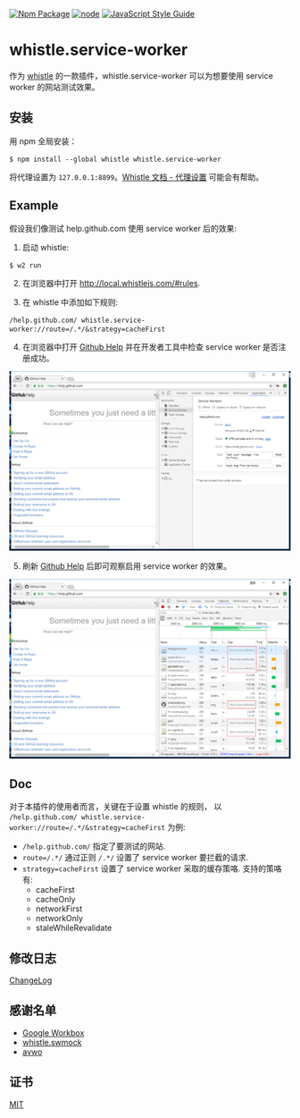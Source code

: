[![Npm Package](https://img.shields.io/npm/v/whistle.service-worker.svg)](https://www.npmjs.com/package/whistle.service-worker)
[![node](https://img.shields.io/node/v/whistle.service-worker.svg)](https://github.com/elvinn/whistle.service-worker)
[![JavaScript Style Guide](https://img.shields.io/badge/code_style-standard-brightgreen.svg)](https://standardjs.com)

# whistle.service-worker

作为 [whistle](https://github.com/avwo/whistle) 的一款插件，whistle.service-worker 可以为想要使用 service worker 的网站测试效果。

## 安装
用 npm 全局安装：

```shell
$ npm install --global whistle whistle.service-worker
```

将代理设置为 `127.0.0.1:8899`。[Whistle 文档 - 代理设置](https://github.com/avwo/whistle#%E8%AE%BE%E7%BD%AE%E4%BB%A3%E7%90%86) 可能会有帮助。

## Example

假设我们像测试 help.github.com 使用 service worker 后的效果:

1. 启动 whistle:

```shell
$ w2 run
```

2. 在浏览器中打开 http://local.whistlejs.com/#rules.

3. 在 whistle 中添加如下规则:

```shelll
/help.github.com/ whistle.service-worker://route=/.*/&strategy=cacheFirst
```

4. 在浏览器中打开 [Github Help](https://help.github.com/) 并在开发者工具中检查 service worker 是否注册成功。

![registered](htdoc\image\registered.png)

5. 刷新 [Github Help](https://help.github.com/) 后即可观察启用 service worker 的效果。

![fetch](htdoc\image\fetch.png)



## Doc

对于本插件的使用者而言，关键在于设置 whistle 的规则， 以 `/help.github.com/ whistle.service-worker://route=/.*/&strategy=cacheFirst` 为例:

- `/help.github.com/` 指定了要测试的网站.
- `route=/.*/` 通过正则 `/.*/` 设置了 service worker 要拦截的请求.
- `strategy=cacheFirst` 设置了 service worker 采取的缓存策咯. 支持的策咯有:
  - cacheFirst
  - cacheOnly
  - networkFirst
  - networkOnly
  - staleWhileRevalidate

## 修改日志

[ChangeLog](https://github.com/elvinn/whistle.service-worker/blob/master/CHANGELOG.md)

## 感谢名单
- [Google Workbox](https://github.com/GoogleChrome/workbox)
- [whistle.swmock](https://github.com/whistle-plugins/whistle.swmock)
- [avwo](https://github.com/avwo)

## 证书
[MIT](https://github.com/elvinn/whistle.service-worker/blob/master/LICENSE)


